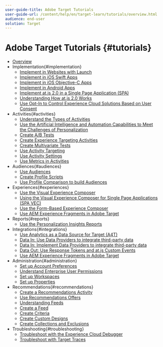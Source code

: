 ```yaml
---
user-guide-title: Adobe Target Tutorials
user-guide-url: /content/help/en/target-learn/tutorials/overview.html
audience: end-user
solution: Target
---
```


# Adobe Target Tutorials {#tutorials}

+ [Overview](../overview.md)
+ Implementation{#implementation}
  + [Implement in Websites with Launch](https://docs.adobe.com/content/help/en/experience-cloud/implementing-in-websites-with-launch/index.html)
  + [Implement in iOS Swift Apps](https://docs.adobe.com/content/help/en/experience-cloud/implementing-in-mobile-ios-swift-apps-with-launch/index.html)
  + [Implement in iOS Objective-C Apps](https://docs.adobe.com/content/help/en/experience-cloud/implementing-in-mobile-ios-objective-c-apps-with-launch/index.html)
  + [Implement in Android Apps](https://docs.adobe.com/content/help/en/experience-cloud/implementing-in-mobile-android-apps-with-launch/index.html)
  + [Implement at.js 2.0 in a Single Page Application (SPA)](../implementation/implement-atjs-20-in-a-single-page-application.md)
  + [Understanding How at.js 2.0 Works](../implementation/understanding-how-atjs-20-works.md)
  + [Use Opt-In to Control Experience Cloud Solutions Based on User Consent](https://docs.adobe.com/content/help/en/core-services-learn/tutorials/id-service/use-opt-in-to-control-experience-cloud-activities-based-on-user-consent.html)
+ Activities{#activities}
  + [Understand the Types of Activities](../activities/understanding-the-types-of-activities.md)
  + [Use the Artificial Intelligence and Automation Capabilities to Meet the Challenges of Personalization](../activities/use-the-artificial-intelligence-and-automation-capabilities-to-meet-the-challenges-of-personalization.md)
  + [Create A/B Tests](../activities/create-ab-tests.md)
  + [Create Experience Targeting Activities](../activities/create-experience-targeting-activities.md)
  + [Create Multivariate Tests](../activities/create-multivariate-tests.md)
  + [Use Activity Targeting](../activities/use-activity-targeting.md)
  + [Use Activity Settings](../activities/use-activity-settings.md)
  + [Use Metrics in Activities](../activities/use-metrics-in-activities.md)
+ Audiences{#audiences}
  + [Use Audiences](../audiences/use-audiences.md)
  + [Create Profile Scripts](../audiences/create-profile-scripts.md)
  + [Use Profile Comparison to build Audiences](../audiences/use-profile-comparison-to-build-audiences.md)
+ Experiences{#experiences}
  + [Use the Visual Experience Composer](../experiences/use-the-visual-experience-composer.md)
  + [Using the Visual Experience Composer for Single Page Applications (SPA VEC)](../experiences/use-the-visual-experience-composer-for-single-page-applications.md)
  + [Use the Form-Based Experience Composer](../experiences/use-the-form-based-experience-composer.md)
  + [Use AEM Experience Fragments in Adobe Target](https://helpx.adobe.com/experience-manager/kt/sites/using/experience-fragment-target-offer-feature-video-use.html)
+ Reports{#reports}
  + [Use the Personalization Insights Reports](../reports/use-the-personalization-insights-reports.md)
+ Integrations{#integrations}
  + [Use Analytics as a Data Source for Target (A4T)](../integrations/use-analytics-as-a-data-source-a4t.md)
  + [Data In: Use Data Providers to integrate third-party data](../integrations/use-data-providers-to-integrate-third-party-data.md)
  + [Data In: Implement Data Providers to integrate third-party data](../integrations/implement-data-providers-to-integrate-third-party-data.md)
  + [Data Out: Use Response Tokens and at.js Custom Events](../integrations/use-response-tokens-and-atjs-custom-events.md)
  + [Use AEM Experience Fragments in Adobe Target](https://helpx.adobe.com/experience-manager/kt/sites/using/experience-fragment-target-offer-feature-video-use.html)
+ Administration{#administration}
  + [Set up Account Preferences](../administration/set-up-account-preferences.md)
  + [Understand Enterprise User Permissions](../administration/understanding-enterprise-user-permissions.md)
  + [Set up Workspaces](../administration/set-up-workspaces.md)
  + [Set up Properties](../administration/set-up-properties.md)
+ Recommendations{#recommendations}
  + [Create a Recommendations Activity](../recommendations/create-a-recommendations-activity.md)
  + [Use Recommendations Offers](../recommendations/use-recommendations-offers.md)
  + [Understanding Feeds](../recommendations/understanding-feeds.md)
  + [Create a Feed](../recommendations/create-a-feed.md)
  + [Create Criteria](../recommendations/create-criteria.md)
  + [Create Custom Designs](../recommendations/create-custom-designs.md)
  + [Create Collections and Exclusions](../recommendations/create-collections-and-exclusions.md)
+ Troubleshooting{#troubleshooting}
  + [Troubleshoot with the Experience Cloud Debugger](../troubleshooting/troubleshoot-with-the-experience-cloud-debugger.md)
  + [Troubleshoot with Target Traces](../troubleshooting/troubleshoot-with-target-traces.md)
